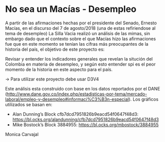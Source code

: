 # No sea un Macías - Desempleo
A partir de las afirmaciones hechas por el presidente del Senado, Ernesto Macías, en el discurso del 7 de agosto/2018 (una de estas refiriendose al tema de desempleo) La Silla Vacia realizó un análisis de las mimas, sin embargo dado que el contexto sobre el que Macías hizo las afirmaciones fue que en este momento se tenían las cifras más preocupantes de la historia del país, el objetivo de este proyecto es:

Revisar y entender los indicadores generales que revelan la situción del Colombia en materia de desempleo, y según esto entender spi es el peor momento de la historia en este aspecto para el país.

-> Para utilizar este proyecto debe usar D3V4

Este análisis esta construido con base en los datos reportados por el DANE (http://www.dane.gov.co/index.php/estadisticas-por-tema/mercado-laboral/empleo-y-desempleo#informaci%C3%B3n-especial).
Los gráficos utilizados se basan en:
* Alan Dunning’s Block cfb7dcd7951826b9eacd54f0647f48d3: https://bl.ocks.org/alandunning/cfb7dcd7951826b9eacd54f0647f48d3
* Mike Bostock’s Block 3884955: https://bl.ocks.org/mbostock/3884955

Monica Carvajal
